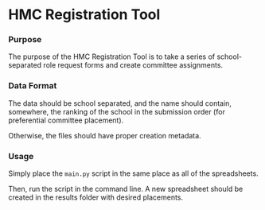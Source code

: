 # HMC Registration Tool

### Purpose

The purpose of the HMC Registration Tool is to take a series of school-separated role request forms and create committee assignments.

### Data Format

The data should be school separated, and the name should contain, somewhere, the ranking of the school in the submission order (for preferential committee placement).

Otherwise, the files should have proper creation metadata.

### Usage

Simply place the ```main.py``` script in the same place as all of the spreadsheets.

Then, run the script in the command line. A new spreadsheet should be created in the results folder with desired placements.
